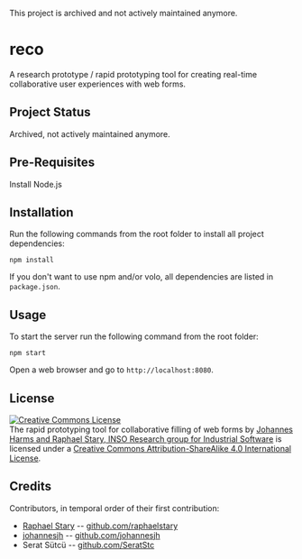 This project is archived and not actively maintained anymore.


reco
====

A research prototype / rapid prototyping tool for creating real-time collaborative user experiences with web forms.


Project Status
--------------

Archived, not actively maintained anymore. 


Pre-Requisites
--------------

Install Node.js


Installation
------------

Run the following commands from the root folder to install all project dependencies:

    npm install

If you don't want to use npm and/or volo, all dependencies are listed in `package.json`.


Usage
-----

To start the server run the following command from the root folder:

    npm start

Open a web browser and go to `http://localhost:8080`.




License
-------

<a rel="license" href="http://creativecommons.org/licenses/by-sa/4.0/"><img alt="Creative Commons License" style="border-width:0" src="https://i.creativecommons.org/l/by-sa/4.0/88x31.png" /></a><br /><span xmlns:dct="http://purl.org/dc/terms/" property="dct:title">The rapid prototyping tool for collaborative filling of web forms </span> by <a xmlns:cc="http://creativecommons.org/ns#" href="https://www.inso.tuwien.ac.at/home/" property="cc:attributionName" rel="cc:attributionURL">Johannes Harms and Raphael Stary, INSO Research group for Industrial Software</a> is licensed under a <a rel="license" href="http://creativecommons.org/licenses/by-sa/4.0/">Creative Commons Attribution-ShareAlike 4.0 International License</a>.


Credits
-------

Contributors, in temporal order of their first contribution:

* [Raphael Stary](http://raphaelstary.com/) -- [github.com/raphaelstary](https://github.com/raphaelstary/)
* [johannesjh](github.com/johannesjh) -- [github.com/johannesjh](https://github.com/johannesjh/)
* Serat Sütcü -- [github.com/SeratStc](https://github.com/SeratStc/)
